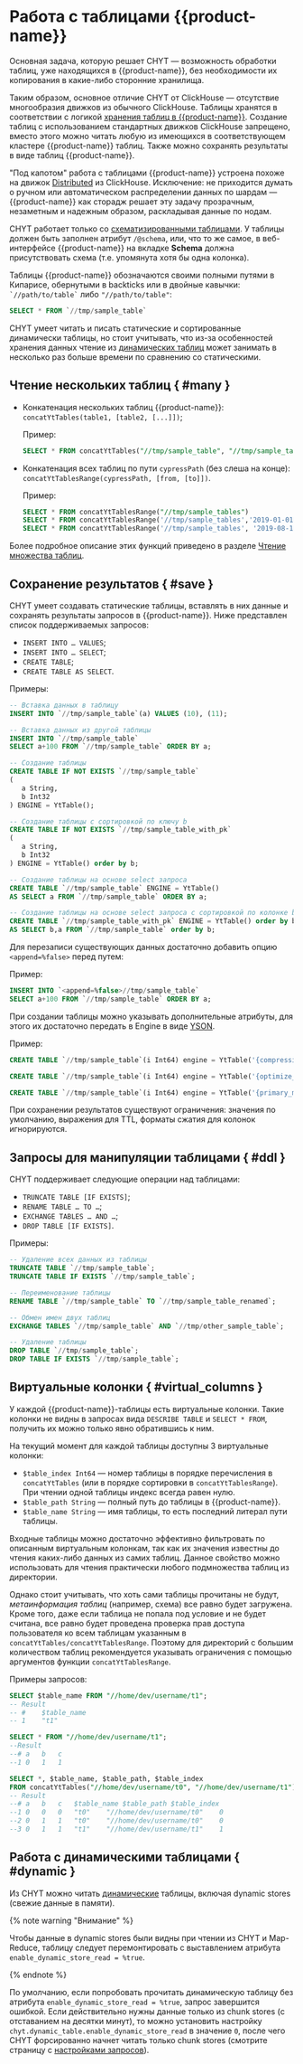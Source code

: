 # Работа с таблицами {{product-name}}

Основная задача, которую решает CHYT — возможность обработки таблиц, уже находящихся в {{product-name}}, без необходимости их копирования в какие-либо сторонние хранилища.

Таким образом, основное отличие CHYT от ClickHouse — отсутствие многообразия движков из обычного ClickHouse. Таблицы хранятся в соответствии с логикой [хранения таблиц в {{product-name}}](../../../../user-guide/storage/static-tables.md). Создание таблиц с использованием стандартных движков ClickHouse запрещено, вместо этого можно читать любую из имеющихся в соответствующем кластере {{product-name}} таблиц. Также можно сохранять результаты в виде таблиц {{product-name}}.

"Под капотом" работа с таблицами {{product-name}} устроена похоже на движок [Distributed](https://clickhouse.com/docs/ru/engines/table-engines/special/distributed) из ClickHouse. Исключение: не приходится думать о ручном или автоматическом распределении данных по шардам — {{product-name}} как сторадж решает эту задачу прозрачным, незаметным и надежным образом, раскладывая данные по нодам.

CHYT работает только со [схематизированными таблицами](../../../../user-guide/storage/static-schema.md). У таблицы должен быть заполнен атрибут `/@schema`, или, что то же самое, в веб-интерфейсе {{product-name}} на вкладке **Schema** должна присутствовать схема (т.е. упомянута хотя бы одна колонка).

Таблицы {{product-name}} обозначаются своими полными путями в Кипарисе, обернутыми в backticks или в двойные кавычки: `` `//path/to/table` `` либо `"//path/to/table"`:

```sql
SELECT * FROM `//tmp/sample_table`
```

CHYT умеет читать и писать статические и сортированные динамически таблицы, но стоит учитывать, что из-за особенностей хранения данных чтение из [динамических таблиц](../../../../user-guide/dynamic-tables/overview.md) может занимать в несколько раз больше времени по сравнению со статическими.

## Чтение нескольких таблиц { #many }

- Конкатенация нескольких таблиц {{product-name}}: `concatYtTables(table1, [table2, [...]])`;

  Пример:
  ```sql
  SELECT * FROM concatYtTables("//tmp/sample_table", "//tmp/sample_table2")
  ```

- Конкатенация всех таблиц по пути `cypressPath` (без слеша на конце): `concatYtTablesRange(cypressPath, [from, [to]])`.

  Пример:
  ```sql
  SELECT * FROM concatYtTablesRange("//tmp/sample_tables")
  SELECT * FROM concatYtTablesRange('//tmp/sample_tables','2019-01-01')
  SELECT * FROM concatYtTablesRange('//tmp/sample_tables', '2019-08-13T11:00:00')
  ```

Более подробное описание этих функций приведено в разделе [Чтение множества таблиц](../../../../user-guide/data-processing/chyt/reference/functions.md#multiple_tables_read).

## Сохранение результатов { #save }

CHYT умеет создавать статические таблицы, вставлять в них данные и сохранять результаты запросов в {{product-name}}. Ниже представлен список поддерживаемых запросов:

* `INSERT INTO … VALUES`;
* `INSERT INTO … SELECT`;
* `CREATE TABLE`;
* `CREATE TABLE AS SELECT`.

Примеры:

```sql
-- Вставка данных в таблицу
INSERT INTO `//tmp/sample_table`(a) VALUES (10), (11);
```

```sql
-- Вставка данных из другой таблицы
INSERT INTO `//tmp/sample_table`
SELECT a+100 FROM `//tmp/sample_table` ORDER BY a;
```

```sql
-- Создание таблицы
CREATE TABLE IF NOT EXISTS `//tmp/sample_table`
(
   a String,
   b Int32
) ENGINE = YtTable();
```

```sql
-- Создание таблицы с сортировкой по ключу b
CREATE TABLE IF NOT EXISTS `//tmp/sample_table_with_pk`
(
   a String,
   b Int32
) ENGINE = YtTable() order by b;
```

```sql
-- Создание таблицы на основе select запроса
CREATE TABLE `//tmp/sample_table` ENGINE = YtTable()
AS SELECT a FROM `//tmp/sample_table` ORDER BY a;
```

```sql
-- Создание таблицы на основе select запроса с сортировкой по колонке b
CREATE TABLE `//tmp/sample_table_with_pk` ENGINE = YtTable() order by b
AS SELECT b,a FROM `//tmp/sample_table` order by b;
```

Для перезаписи существующих данных достаточно добавить опцию `<append=%false>` перед путем:

Пример:

```sql
INSERT INTO `<append=%false>//tmp/sample_table`
SELECT a+100 FROM `//tmp/sample_table` ORDER BY a;
```

При создании таблицы можно указывать дополнительные атрибуты, для этого их достаточно передать в Engine в виде [YSON](../../../../user-guide/storage/data-types.md#yson).

Пример:

``` sql
CREATE TABLE `//tmp/sample_table`(i Int64) engine = YtTable('{compression_codec=snappy}');

CREATE TABLE `//tmp/sample_table`(i Int64) engine = YtTable('{optimize_for=lookup}');

CREATE TABLE `//tmp/sample_table`(i Int64) engine = YtTable('{primary_medium=ssd_blobs}');
```

При сохранении результатов существуют ограничения: значения по умолчанию, выражения для TTL, форматы сжатия для колонок игнорируются.

## Запросы для манипуляции таблицами { #ddl }

CHYT поддерживает следующие операции над таблицами:

* `TRUNCATE TABLE [IF EXISTS]`;
* `RENAME TABLE … TO …`;
* `EXCHANGE TABLES … AND …`;
* `DROP TABLE [IF EXISTS]`.

Примеры:

```sql
-- Удаление всех данных из таблицы
TRUNCATE TABLE `//tmp/sample_table`;
TRUNCATE TABLE IF EXISTS `//tmp/sample_table`;

-- Переименование таблицы
RENAME TABLE `//tmp/sample_table` TO `//tmp/sample_table_renamed`;

-- Обмен имен двух таблиц
EXCHANGE TABLES `//tmp/sample_table` AND `//tmp/other_sample_table`;

-- Удаление таблицы
DROP TABLE `//tmp/sample_table`;
DROP TABLE IF EXISTS `//tmp/sample_table`;
```

## Виртуальные колонки { #virtual_columns }

У каждой {{product-name}}-таблицы есть виртуальные колонки. Такие колонки не видны в запросах вида `DESCRIBE TABLE` и `SELECT * FROM`, получить их можно только явно обратившись к ним.

На текущий момент для каждой таблицы доступны 3 виртуальные колонки:
- `$table_index Int64` — номер таблицы в порядке перечисления в `concatYtTables` (или в порядке сортировки в `concatYtTablesRange`). При чтении одной таблицы индекс всегда равен нулю.
- `$table_path String` — полный путь до таблицы в {{product-name}}.
- `$table_name String` — имя таблицы, то есть последний литерал пути таблицы.

Входные таблицы можно достаточно эффективно фильтровать по описанным виртуальным колонкам, так как их значения известны до чтения каких-либо данных из самих таблиц. Данное свойство можно использовать для чтения практически любого подмножества таблиц из директории.

Однако стоит учитывать, что хоть сами таблицы прочитаны не будут, *метаинформация таблиц* (например, схема) все равно будет загружена. Кроме того, даже если таблица не попала под условие и не будет считана, все равно будет проведена проверка прав доступа пользователя ко всем таблицам указанным в `concatYtTables/concatYtTablesRange`. Поэтому для директорий с большим количеством таблиц рекомендуется указывать ограничения с помощью аргументов функции `concatYtTablesRange`.

Примеры запросов:

```sql
SELECT $table_name FROM "//home/dev/username/t1";
-- Result
-- #	$table_name
-- 1	"t1"
```

```sql
SELECT * FROM "//home/dev/username/t1";
--Result
--#	a	b	c
--1	0	1	1
```

```sql
SELECT *, $table_name, $table_path, $table_index
FROM concatYtTables("//home/dev/username/t0", "//home/dev/username/t1");
-- Result
--#	a	b	c	$table_name	$table_path	$table_index
--1	0	0	0	"t0"	"//home/dev/username/t0"	0
--2	0	1	1	"t0"	"//home/dev/username/t0"	0
--3	0	1	1	"t1"	"//home/dev/username/t1"	1
```

## Работа с динамическими таблицами { #dynamic }

Из CHYT можно читать [динамические](../../../../user-guide/dynamic-tables/overview.md) таблицы, включая dynamic stores (свежие данные в памяти).

{% note warning "Внимание" %}

Чтобы данные в dynamic stores были видны при чтении из CHYT и Map-Reduce, таблицу следует перемонтировать с выставлением атрибута `enable_dynamic_store_read = %true`.

{% endnote %}

По умолчанию, если попробовать прочитать динамическую таблицу без атрибута `enable_dynamic_store_read = %true`, запрос завершится ошибкой. Если действительно нужны данные только из chunk stores (с отставанием на десятки минут), то можно установить настройку `chyt.dynamic_table.enable_dynamic_store_read` в значение `0`, после чего CHYT форсированно начнет читать только chunk stores (смотрите страницу с [настройками запросов](../../../../user-guide/data-processing/chyt/reference/settings.md)).
